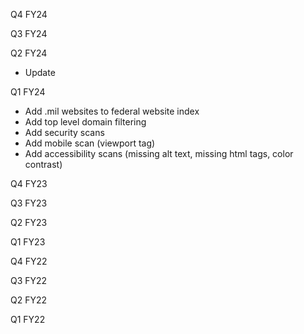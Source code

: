 



Q4 FY24



Q3 FY24



Q2 FY24
- Update 


Q1 FY24
- Add .mil websites to federal website index
- Add top level domain filtering 
- Add security scans
- Add mobile scan (viewport tag)
- Add accessibility scans (missing alt text, missing html tags, color contrast)



Q4 FY23


Q3 FY23


Q2 FY23


Q1 FY23

Q4 FY22


Q3 FY22


Q2 FY22


Q1 FY22


